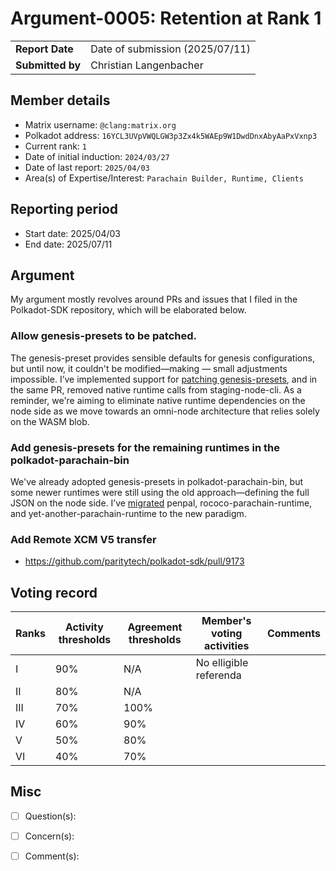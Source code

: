 # Argument-0005: Retention at Rank 1

|                 |                                 |
| --------------- |---------------------------------|
| **Report Date** | Date of submission (2025/07/11) |
| **Submitted by**| Christian Langenbacher          |


## Member details

- Matrix username: `@clang:matrix.org`
- Polkadot address: `16YCL3UVpVWQLGW3p3Zx4k5WAEp9W1DwdDnxAbyAaPxVxnp3`
- Current rank: `1`
- Date of initial induction: `2024/03/27`
- Date of last report: `2025/04/03`
- Area(s) of Expertise/Interest: `Parachain Builder, Runtime, Clients`


## Reporting period

- Start date: 2025/04/03
- End date: 2025/07/11


## Argument
My argument mostly revolves around PRs and issues that I filed in the Polkadot-SDK repository, which will be elaborated below.

### Allow genesis-presets to be patched.
The genesis-preset provides sensible defaults for genesis configurations, but until now, it couldn't be modified—making — small adjustments impossible. I’ve implemented support for [patching genesis-presets](https://github.com/paritytech/polkadot-sdk/pull/8323), and in the same PR, removed native runtime calls from staging-node-cli. As a reminder, we're aiming to eliminate native runtime dependencies on the node side as we move towards an omni-node architecture that relies solely on the WASM blob.

### Add genesis-presets for the remaining runtimes in the polkadot-parachain-bin
We've already adopted genesis-presets in polkadot-parachain-bin, but some newer runtimes were still using the old approach—defining the full JSON on the node side. I’ve [migrated](https://github.com/paritytech/polkadot-sdk/pull/8426) penpal, rococo-parachain-runtime, and yet-another-parachain-runtime to the new paradigm.

### Add Remote XCM V5 transfer
* https://github.com/paritytech/polkadot-sdk/pull/9173


## Voting record

|  Ranks | Activity thresholds | Agreement thresholds | Member's voting activities | Comments |
|---|---|----------------------|----------------------------|---|
|I  |90%   | N/A                  | No elligible referenda     |  |
|II |80%   | N/A                  |                            |  |
|III|70%   | 100%                 |                            |  |
|IV |60%   | 90%                  |                            |  |
|V  |50%   | 80%                  |                            |  |
|VI |40%   | 70%                  |                            |  |


## Misc

- [ ] Question(s):

- [ ] Concern(s):

- [ ] Comment(s):
